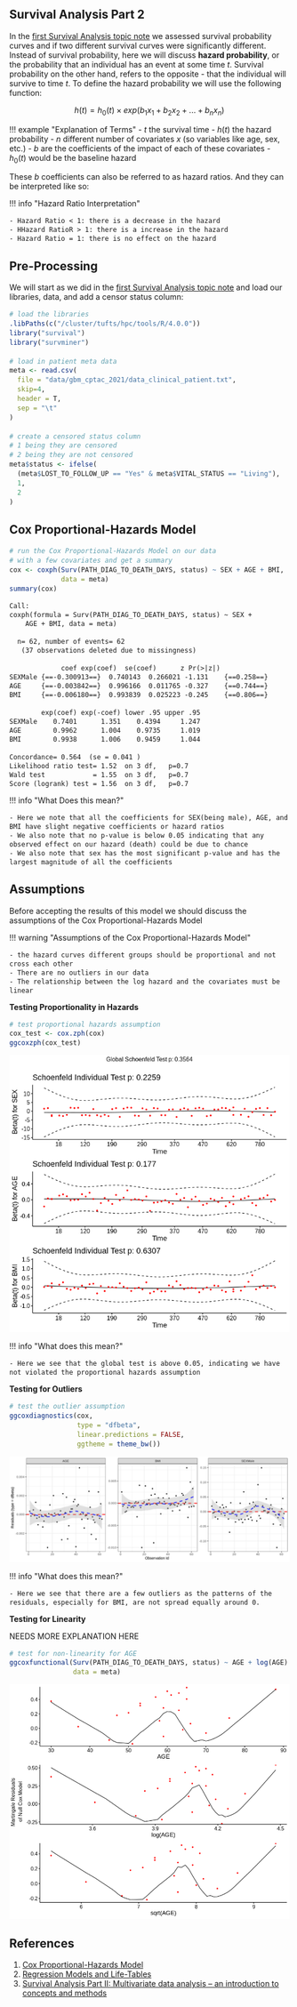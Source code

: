 ## Survival Analysis Part 2

In the [first Survival Analysis topic note](surv-part1.md) we assessed survival probability curves and if two different survival curves were significantly different. Instead of survival probability, here we will discuss **hazard probability**, or the probability that an individual has an event at some time $t$. Survival probability on the other hand, refers to the opposite - that the individual will survive to time $t$. To define the hazard probability we will use the following function:

$$h(t)=h_0(t)×exp(b_{1}x_{1}+b_{2}x_{2}+...+b_{n}x_{n})$$

!!! example "Explanation of Terms"
    - $t$ the survival time
    - $h(t)$ the hazard probability
    - $n$ different number of covariates $x$ (so variables like age, sex, etc.)
    - $b$ are the coefficients of the impact of each of these covariates 
    - $h_0(t)$ would be the baseline hazard

These $b$ coefficients can also be referred to as hazard ratios. And they can be interpreted like so:

!!! info "Hazard Ratio Interpretation"

    - Hazard Ratio < 1: there is a decrease in the hazard
    - HHazard RatioR > 1: there is a increase in the hazard
    - Hazard Ratio = 1: there is no effect on the hazard
    
## Pre-Processing

We will start as we did in the [first Survival Analysis topic note](surv-part1.md) and load our libraries, data, and add a censor status column:

```R
# load the libraries
.libPaths(c("/cluster/tufts/hpc/tools/R/4.0.0"))
library("survival")
library("survminer")

# load in patient meta data
meta <- read.csv(
  file = "data/gbm_cptac_2021/data_clinical_patient.txt",
  skip=4,
  header = T,
  sep = "\t"
)

# create a censored status column
# 1 being they are censored
# 2 being they are not censored
meta$status <- ifelse(
  (meta$LOST_TO_FOLLOW_UP == "Yes" & meta$VITAL_STATUS == "Living"),
  1,
  2
)

```

## Cox Proportional-Hazards Model

```R
# run the Cox Proportional-Hazards Model on our data 
# with a few covariates and get a summary
cox <- coxph(Surv(PATH_DIAG_TO_DEATH_DAYS, status) ~ SEX + AGE + BMI,
             data = meta)
summary(cox)
```

```
Call:
coxph(formula = Surv(PATH_DIAG_TO_DEATH_DAYS, status) ~ SEX + 
    AGE + BMI, data = meta)

  n= 62, number of events= 62 
   (37 observations deleted due to missingness)

             coef exp(coef)  se(coef)      z Pr(>|z|)
SEXMale {==-0.300913==}  0.740143  0.266021 -1.131    {==0.258==}
AGE     {==-0.003842==}  0.996166  0.011765 -0.327    {==0.744==}
BMI     {==-0.006180==}  0.993839  0.025223 -0.245    {==0.806==}

        exp(coef) exp(-coef) lower .95 upper .95
SEXMale    0.7401      1.351    0.4394     1.247
AGE        0.9962      1.004    0.9735     1.019
BMI        0.9938      1.006    0.9459     1.044

Concordance= 0.564  (se = 0.041 )
Likelihood ratio test= 1.52  on 3 df,   p=0.7
Wald test            = 1.55  on 3 df,   p=0.7
Score (logrank) test = 1.56  on 3 df,   p=0.7
```

!!! info "What Does this mean?"

    - Here we note that all the coefficients for SEX(being male), AGE, and BMI have slight negative coefficients or hazard ratios
    - We also note that no p-value is below 0.05 indicating that any observed effect on our hazard (death) could be due to chance
    - We also note that sex has the most significant p-value and has the largest magnitude of all the coefficients

## Assumptions

Before accepting the results of this model we should discuss the assumptions of the Cox Proportional-Hazards Model

!!! warning "Assumptions of the Cox Proportional-Hazards Model"

    - the hazard curves different groups should be proportional and not cross each other
    - There are no outliers in our data
    - The relationship between the log hazard and the covariates must be linear
    
**Testing Proportionality in Hazards**

```R
# test proportional hazards assumption
cox_test <- cox.zph(cox)
ggcoxzph(cox_test)
```

![](images/test_prop_cox.png)

!!! info "What does this mean?"

    - Here we see that the global test is above 0.05, indicating we have not violated the proportional hazards assumption

**Testing for Outliers**

```R
# test the outlier assumption
ggcoxdiagnostics(cox,
                 type = "dfbeta",
                 linear.predictions = FALSE, 
                 ggtheme = theme_bw())
```

![](images/test_outlier_cox.png)

!!! info "What does this mean?"

    - Here we see that there are a few outliers as the patterns of the residuals, especially for BMI, are not spread equally around 0. 
    
**Testing for Linearity**

NEEDS MORE EXPLANATION HERE

```R
# test for non-linearity for AGE
ggcoxfunctional(Surv(PATH_DIAG_TO_DEATH_DAYS, status) ~ AGE + log(AGE) + sqrt(AGE),
                data = meta)
```

![](images/test_linear_cox.png)


## References

1. [Cox Proportional-Hazards Model](http://www.sthda.com/english/wiki/cox-proportional-hazards-model)
2. [Regression Models and Life-Tables](https://www.jstor.org/stable/2985181#metadata_info_tab_contents)
3. [Survival Analysis Part II: Multivariate data analysis – an introduction to concepts and methods](https://www.nature.com/articles/6601119)
